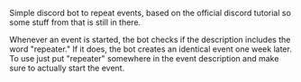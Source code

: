 Simple discord bot to repeat events, based on the official discord tutorial so some stuff from that is still in there.

Whenever an event is started, the bot checks if the description includes the word "repeater." If it does, the bot creates an identical event one week later.
To use just put "repeater" somewhere in the event description and make sure to actually start the event.
